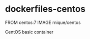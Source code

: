 dockerfiles-centos
========================
FROM    centos:7
IMAGE   rnique/centos

CentOS basic container
